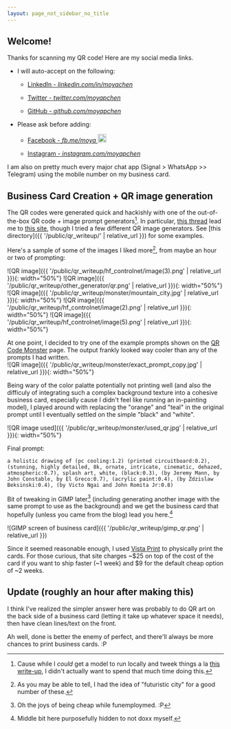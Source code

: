 ```yaml
---
layout: page_not_sidebar_no_title
---
```


## Welcome!

Thanks for scanning my QR code! Here are my social media links. 

<div markdown = "0">
    <ul> 
      <li> I will auto-accept on the following: </li> 
       <ul>
          <p/> 
          <li> <a href="https://www.linkedin.com/in/moyachen">
               <i class="fa fa-linkedin fa-2x"></i> 
               LinkedIn - 
                <em>linkedin.com/in/moyachen</em> </a></li>
          <p/> 
          <li> <a href="https://twitter.com/moyapchen">
               <i class="fa fa-twitter fa-2x"></i>
               Twitter - 
                <em>twitter.com/moyapchen</em></a> </li>
          <p/> 
          <li> <a href="https://github.com/moyapchen">
               <i class="fa fa-github fa-2x"></i> 
               GitHub - 
                <em>github.com/moyapchen</em></a> </li>
       </ul>
       <p/> 
       <li> Please ask before adding: </li>
       <ul>
            <p/> 
            <li> <a href="https://fb.com/moya">
               <i class="fa fa-facebook fa-2x"> </i> 
               Facebook -  
                <em>fb.me/moya <img class="emoji" title=":stuck_out_tongue_winking_eye:" alt=":stuck_out_tongue_winking_eye:" src="https://github.githubassets.com/images/icons/emoji/unicode/1f61c.png" height="20" width="20"></em></a> </li>
            <p/> 
            <li> <a href="https://www.instagram.com/moyapchen/">
               <i class="fa fa-instagram fa-2x"></i> 
               Instagram - 
                <em>instagram.com/moyapchen</em> </a></li>
        </ul>
     </ul> 

</div>

I am also on pretty much every major chat app (Signal > WhatsApp >> Telegram) using the mobile number on my business card.  
 
## Business Card Creation + QR image generation

The QR codes were generated quick and hackishly with one of the out-of-the-box QR code + image prompt generators[^hacks]. In particular, [this thread](https://www.reddit.com/r/StableDiffusion/comments/14enj7a/a_generator_for_stable_diffusion_qr_codes_enter_a/) lead me to [this site](https://qrcodemonster.art/), though I tried a few different QR image generators. See [this directory]({{ '/public/qr_writeup/' | relative_url }}) for some examples. 

[^hacks]: Cause while I *could* get a model to run locally and tweek things a la [this write-up](https://antfu.me/posts/ai-qrcode), I didn't actually want to spend that much time doing this.


Here's a sample of some of the images I liked more[^city], from maybe an hour or two of prompting:

[^city]: As you may be able to tell, I had the idea of "futuristic city" for a good number of these. 

![QR image]({{ '/public/qr_writeup/hf_controlnet/image(3).png' | relative_url }}){: width="50%"}
![QR image]({{ '/public/qr_writeup/other_generator/qr.png' | relative_url }}){: width="50%"}
![QR image]({{ '/public/qr_writeup/monster/mountain_city.jpg' | relative_url }}){: width="50%"}
![QR image]({{ '/public/qr_writeup/hf_controlnet/image(2).png' | relative_url }}){: width="50%"}
![QR image]({{ '/public/qr_writeup/hf_controlnet/image(5).png' | relative_url }}){: width="50%"}

At one point, I decided to try one of the example prompts shown on the [QR Code Monster](https://qrcodemonster.art/) page. The output frankly looked way cooler than any of the prompts I had written.  
![QR image]({{ '/public/qr_writeup/monster/exact_prompt_copy.jpg' | relative_url }}){: width="50%"}

Being wary of the color palatte potentially not printing well (and also the difficuly of integrating such a complex background texture into a cohesive business card, especially cause I didn't feel like running an in-painting model), I played around with replacing the "orange" and "teal" in the original prompt until I eventually settled on the simple "black" and "white". 

![QR image used]({{ '/public/qr_writeup/monster/used_qr.jpg' | relative_url }}){: width="50%"}

Final prompt: 
```
a holistic drawing of (pc cooling:1.2) (printed circuitboard:0.2), (stunning, highly detailed, 8k, ornate, intricate, cinematic, dehazed, atmospheric:0.7), splash art, white, (black:0.3), (by Jeremy Mann, by John Constable, by El Greco:0.7), (acrylic paint:0.4), (by Zdzislaw Beksinski:0.4), (by Victo Ngai and John Romita Jr:0.8)
``` 

Bit of tweaking in GIMP later[^gimp] (including generating another image with the same prompt to use as the background) and we get the business card that hopefully (unless you came from the blog) lead you here.[^doxx]

![GIMP screen of business card]({{ '/public/qr_writeup/gimp_qr.png' | relative_url }})

Since it seemed reasonable enough, I used [Vista Print](https://www.vistaprint.com/business-cards) to physically print the cards. For those curious, that site charges ~$25 on top of the cost of the card if you want to ship faster (~1 week) and $9 for the default cheap option of ~2 weeks.   


[^gimp]: Oh the joys of being cheap while funemploymed. :P 
[^doxx]: Middle bit here purposefully hidden to not doxx myself.

## Update (roughly an hour after making this)

I think I've realized the simpler answer here was probably to do QR art on the back side of a business card (letting it take up whatever space it needs), then have clean lines/text on the front. 

Ah well, done is better the enemy of perfect, and there'll always be more chances to print business cards. :P 



